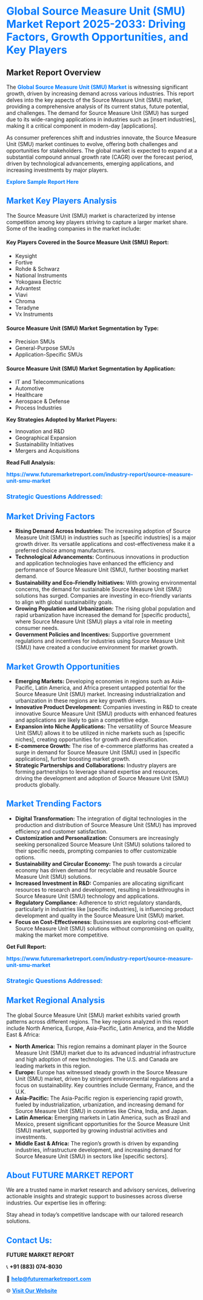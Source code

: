 <h1 style="color: #007BFF;">Global Source Measure Unit (SMU) Market Report 2025-2033: Driving Factors, Growth Opportunities, and Key Players</h1>

<section id="overview">
<h2>Market Report Overview</h2>
<p>The <a href="https://www.futuremarketreport.com/industry-report/source-measure-unit-smu-market" style="color: #007BFF; text-decoration: none;"><strong>Global Source Measure Unit (SMU) Market</strong></a> is witnessing significant growth, driven by increasing demand across various industries. This report delves into the key aspects of the Source Measure Unit (SMU) market, providing a comprehensive analysis of its current status, future potential, and challenges. The demand for Source Measure Unit (SMU) has surged due to its wide-ranging applications in industries such as [insert industries], making it a critical component in modern-day [applications].</p>
<p>As consumer preferences shift and industries innovate, the Source Measure Unit (SMU) market continues to evolve, offering both challenges and opportunities for stakeholders. The global market is expected to expand at a substantial compound annual growth rate (CAGR) over the forecast period, driven by technological advancements, emerging applications, and increasing investments by major players.</p>
</section>

<section id="overview">
<p><a href="https://www.futuremarketreport.com/request-sample/reportId=97740" style="color: #007BFF; text-decoration: none;"><strong>Explore Sample Report Here</strong></a></p>
</section>

<section id="key-players">
<h2 style="color: #007BFF;">Market Key Players Analysis</h2>
<p>The Source Measure Unit (SMU) market is characterized by intense competition among key players striving to capture a larger market share. Some of the leading companies in the market include:</p>
<h4>Key Players Covered in the Source Measure Unit (SMU) Report:</h4>
<ul><li>Keysight</li><li>Fortive</li><li>Rohde &amp; Schwarz</li><li>National Instruments</li><li>Yokogawa Electric</li><li>Advantest</li><li>Viavi</li><li>Chroma</li><li>Teradyne</li><li>Vx Instruments</li></ul>
<h4>Source Measure Unit (SMU) Market Segmentation by Type:</h4>
<ul><li>Precision SMUs</li><li>General-Purpose SMUs</li><li>Application-Specific SMUs</li></ul>

<h4>Source Measure Unit (SMU) Market Segmentation by Application:</h4>
<ul><li>IT and Telecommunications</li><li>Automotive</li><li>Healthcare</li><li>Aerospace &amp; Defense</li><li>Process Industries</li></ul>
<p><strong>Key Strategies Adopted by Market Players:</strong></p>
<ul>
<li>Innovation and R&D</li>
<li>Geographical Expansion</li>
<li>Sustainability Initiatives</li>
<li>Mergers and Acquisitions</li>
</ul>
</section>

<section>
<p><strong>Read Full Analysis: </strong></p><a href="https://www.futuremarketreport.com/industry-report/source-measure-unit-smu-market" style="color: #007BFF; text-decoration: none;"><strong>https://www.futuremarketreport.com/industry-report/source-measure-unit-smu-market</strong></a>
<h3 style="color: #007BFF;">Strategic Questions Addressed:</h3>
</section>

<section id="driving-factors">
<h2 style="color: #007BFF;">Market Driving Factors</h2>
<ul>
<li><strong>Rising Demand Across Industries:</strong> The increasing adoption of Source Measure Unit (SMU) in industries such as [specific industries] is a major growth driver. Its versatile applications and cost-effectiveness make it a preferred choice among manufacturers.</li>
<li><strong>Technological Advancements:</strong> Continuous innovations in production and application technologies have enhanced the efficiency and performance of Source Measure Unit (SMU), further boosting market demand.</li>
<li><strong>Sustainability and Eco-Friendly Initiatives:</strong> With growing environmental concerns, the demand for sustainable Source Measure Unit (SMU) solutions has surged. Companies are investing in eco-friendly variants to align with global sustainability goals.</li>
<li><strong>Growing Population and Urbanization:</strong> The rising global population and rapid urbanization have increased the demand for [specific products], where Source Measure Unit (SMU) plays a vital role in meeting consumer needs.</li>
<li><strong>Government Policies and Incentives:</strong> Supportive government regulations and incentives for industries using Source Measure Unit (SMU) have created a conducive environment for market growth.</li>
</ul>
</section>

<section id="growth-opportunities">
<h2 style="color: #007BFF;">Market Growth Opportunities</h2>
<ul>
<li><strong>Emerging Markets:</strong> Developing economies in regions such as Asia-Pacific, Latin America, and Africa present untapped potential for the Source Measure Unit (SMU) market. Increasing industrialization and urbanization in these regions are key growth drivers.</li>
<li><strong>Innovative Product Development:</strong> Companies investing in R&D to create innovative Source Measure Unit (SMU) products with enhanced features and applications are likely to gain a competitive edge.</li>
<li><strong>Expansion into Niche Applications:</strong> The versatility of Source Measure Unit (SMU) allows it to be utilized in niche markets such as [specific niches], creating opportunities for growth and diversification.</li>
<li><strong>E-commerce Growth:</strong> The rise of e-commerce platforms has created a surge in demand for Source Measure Unit (SMU) used in [specific applications], further boosting market growth.</li>
<li><strong>Strategic Partnerships and Collaborations:</strong> Industry players are forming partnerships to leverage shared expertise and resources, driving the development and adoption of Source Measure Unit (SMU) products globally.</li>
</ul>
</section>

<section id="trending-factors">
<h2 style="color: #007BFF;">Market Trending Factors</h2>
<ul>
<li><strong>Digital Transformation:</strong> The integration of digital technologies in the production and distribution of Source Measure Unit (SMU) has improved efficiency and customer satisfaction.</li>
<li><strong>Customization and Personalization:</strong> Consumers are increasingly seeking personalized Source Measure Unit (SMU) solutions tailored to their specific needs, prompting companies to offer customizable options.</li>
<li><strong>Sustainability and Circular Economy:</strong> The push towards a circular economy has driven demand for recyclable and reusable Source Measure Unit (SMU) solutions.</li>
<li><strong>Increased Investment in R&D:</strong> Companies are allocating significant resources to research and development, resulting in breakthroughs in Source Measure Unit (SMU) technology and applications.</li>
<li><strong>Regulatory Compliance:</strong> Adherence to strict regulatory standards, particularly in industries like [specific industries], is influencing product development and quality in the Source Measure Unit (SMU) market.</li>
<li><strong>Focus on Cost-Effectiveness:</strong> Businesses are exploring cost-efficient Source Measure Unit (SMU) solutions without compromising on quality, making the market more competitive.</li>
</ul>
</section>

<section>
<p><strong>Get Full Report: </strong></p><a href="https://www.futuremarketreport.com/industry-report/source-measure-unit-smu-market" style="color: #007BFF; text-decoration: none;"><strong>https://www.futuremarketreport.com/industry-report/source-measure-unit-smu-market</strong></a>
<h3 style="color: #007BFF;">Strategic Questions Addressed:</h3>
</section>


<section id="regional-analysis">
<h2 style="color: #007BFF;">Market Regional Analysis</h2>
<p>The global Source Measure Unit (SMU) market exhibits varied growth patterns across different regions. The key regions analyzed in this report include North America, Europe, Asia-Pacific, Latin America, and the Middle East & Africa:</p>
<ul>
<li><strong>North America:</strong> This region remains a dominant player in the Source Measure Unit (SMU) market due to its advanced industrial infrastructure and high adoption of new technologies. The U.S. and Canada are leading markets in this region.</li>
<li><strong>Europe:</strong> Europe has witnessed steady growth in the Source Measure Unit (SMU) market, driven by stringent environmental regulations and a focus on sustainability. Key countries include Germany, France, and the U.K.</li>
<li><strong>Asia-Pacific:</strong> The Asia-Pacific region is experiencing rapid growth, fueled by industrialization, urbanization, and increasing demand for Source Measure Unit (SMU) in countries like China, India, and Japan.</li>
<li><strong>Latin America:</strong> Emerging markets in Latin America, such as Brazil and Mexico, present significant opportunities for the Source Measure Unit (SMU) market, supported by growing industrial activities and investments.</li>
<li><strong>Middle East & Africa:</strong> The region’s growth is driven by expanding industries, infrastructure development, and increasing demand for Source Measure Unit (SMU) in sectors like [specific sectors].</li>
</ul>
</section>

<footer>
<h2 style="color: #007BFF;">About FUTURE MARKET REPORT</h2>
<p>We are a trusted name in market research and advisory services, delivering actionable insights and strategic support to businesses across diverse industries. Our expertise lies in offering:</p>

<p>Stay ahead in today’s competitive landscape with our tailored research solutions.</p>

<h2 style="color: #007BFF;">Contact Us:</h2>
<p><strong>FUTURE MARKET REPORT</strong></p>
<p>📞 <strong>+91 (883) 074-8030</strong></p>
<p>📧 <strong><a href="mailto:help@futuremarketreport.com" style="color: #007BFF;">help@futuremarketreport.com</a></strong></p>
<p>🌐 <strong><a href="https://www.futuremarketreport.com/" style="color: #007BFF;">Visit Our Website</a></strong></p>
</footer>